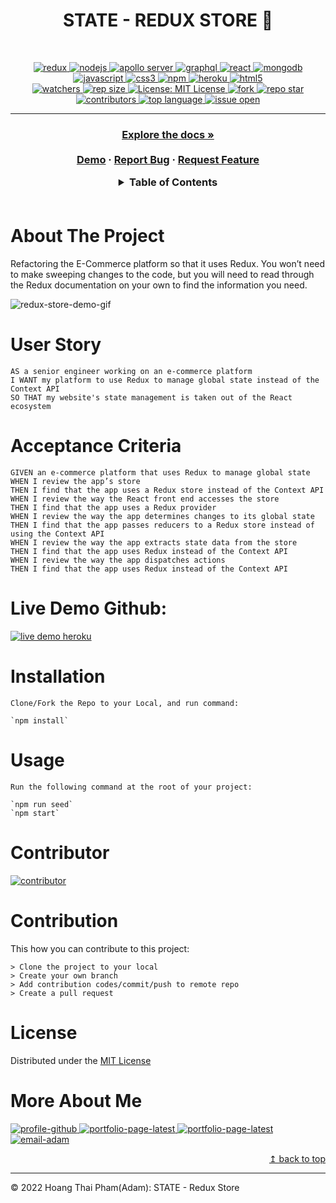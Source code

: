 <h1 align="center"> STATE - REDUX STORE 🚩</h1>
<br>
<p align="center">
  <a href="#">
  <img alt="redux" src="https://img.shields.io/badge/Redux-593D88?style=for-the-badge&logo=redux&logoColor=white" target="_blank" />
  <a href="#">
  <img alt="nodejs" src="https://img.shields.io/badge/node.js-6DA55F?style=for-the-badge&logo=node.js&logoColor=white" target="_blank" />
  <a href="#">
  <img alt="apollo server" src="https://img.shields.io/badge/-ApolloGraphQL-311C87?style=for-the-badge&logo=apollo-graphql" target="_blank" />
  <a href="#">
  <img alt="graphql" src="https://img.shields.io/badge/-GraphQL-E10098?style=for-the-badge&logo=graphql&logoColor=white" target="_blank" />
  <a href="#">
  <img alt="react" src="https://img.shields.io/badge/React-20232A?style=for-the-badge&logo=react&logoColor=61DAFB" target="_blank" />
  <a href="#">
  <img alt="mongodb" src="https://img.shields.io/badge/MongoDB-%234ea94b.svg?style=for-the-badge&logo=mongodb&logoColor=white" target="_blank" />
  <a href="#">
  <img alt="javascript" src="https://img.shields.io/badge/JavaScript-F7DF1E?style=for-the-badge&logo=javascriptlogoColor=black" target="_blank" />
  <a href="#">
  <img alt="css3" src="https://img.shields.io/badge/css3-%231572B6.svg?style=for-the-badge&logo=css3&logoColor=white" target="_blank" />
  <a href="#">
  <img alt="npm" src="https://img.shields.io/badge/npm-CB3837?style=for-the-badge&logo=npm&logoColor=white" target="_blank" />
  <a href="#">
  <img alt="heroku" src="https://img.shields.io/badge/heroku-%23430098.svg?style=for-the-badge&logo=heroku&logoColor=white" target="_blank" />
  <a href="#">
  <img alt="html5" src="https://img.shields.io/badge/HTML-239120?style=for-the-badge&logo=html5&logoColor=white" />
  <br>
  <a href="#">
  <img alt="watchers" src="https://img.shields.io/github/watchers/ThiHoangPham/redux-store?color=%2346b946&style=flat-square" target="_blank" />
  <a href="#">
  <img alt="rep size" src="https://img.shields.io/github/repo-size/ThiHoangPham/redux-store?style=flat-square" target="_blank" />
  <a href="https://github.com/ThiHoangPham/redux-store/blob/main/LICENSE">
  <img alt="License: MIT License" src="https://img.shields.io/badge/license-MIT-yellow.svg?style=flat-square" target="_blank" />
  </a>
  <a href="#">
  <img alt="fork" src="https://img.shields.io/github/forks/ThiHoangPham/redux-store.svg?style=flat-square" target="_blank" />
  <a href="#">
  <img alt="repo star" src="https://img.shields.io/github/stars/ThiHoangPham/redux-store?color=%23ff00bf&style=flat-square" target="_blank" />
  </a>
  <a href="#">
  <img alt="contributors" src="https://img.shields.io/github/contributors/ThiHoangPham/redux-store?style=flat-square" target="_blank" />
  </a>
  <a href="#">
  <img alt="top language" src="https://img.shields.io/github/languages/top/ThiHoangPham/redux-store?color=%23ff4000&style=flat-square" target="_blank" />
  </a>
  <a href="#">
  <img alt="issue open" src="https://img.shields.io/github/issues-raw/ThiHoangPham/redux-store?style=flat-square" target="_blank" />
  </a>
</p>
<hr>

  <h3 align="center">
    <p align="center">
      <a href="https://github.com/ThiHoangPham/redux-store"><strong>Explore the docs »</strong></a>
      <br />
      <br />
      <a href="https://boiling-reaches-86247.herokuapp.com/">Demo</a>
      ·
      <a href="https://github.com/ThiHoangPham/redux-store/issues">Report Bug</a>
      ·
      <a href="https://github.com/ThiHoangPham/redux-store/issues">Request Feature</a>
    </p>
  </table>

  <details>
    <summary>Table of Contents</summary>
    <ul>
      <li><a href="#about-the-project">About The Project</a>
      <li><a href="#user-story">User Story</a></li>
      <li><a href="#acceptance-criteria">Acceptance Criteria</a></li>
      <li><a href="#live-demo-github">Live Demo Heroku</a></li>
      <li><a href="#installation">Installation</a></li>
      <li><a href="#usage">Usage</a></li>
      <li><a href="#contributor">Contributor</a></li>
      <li><a href="#contribution">Contribution</a></li>
      <li><a href="#license">License</a></li>
      <li><a href="#more-about-me">More About Me</a></li>
    </ul>
  </details>

  <br />

# About The Project
  Refactoring the E-Commerce platform so that it uses Redux. You won’t need to make sweeping changes to the code, but you will need to read through the Redux documentation on your own to find the information you need.

  ![redux-store-demo-gif](./client/src/assets/redux-store-demo.gif)

# User Story
```
AS a senior engineer working on an e-commerce platform
I WANT my platform to use Redux to manage global state instead of the Context API
SO THAT my website's state management is taken out of the React ecosystem
```

# Acceptance Criteria
```
GIVEN an e-commerce platform that uses Redux to manage global state
WHEN I review the app’s store
THEN I find that the app uses a Redux store instead of the Context API
WHEN I review the way the React front end accesses the store
THEN I find that the app uses a Redux provider
WHEN I review the way the app determines changes to its global state
THEN I find that the app passes reducers to a Redux store instead of using the Context API
WHEN I review the way the app extracts state data from the store
THEN I find that the app uses Redux instead of the Context API
WHEN I review the way the app dispatches actions
THEN I find that the app uses Redux instead of the Context API
```

# Live Demo Github: 
<a href="https://boiling-reaches-86247.herokuapp.com/">
  <img alt="live demo heroku" src="https://img.shields.io/badge/demo-heroku-%23430098.svg?style=for-the-badge&logo=heroku&logoColor=white" target="_blank" />
  </a>

# Installation
```
Clone/Fork the Repo to your Local, and run command:

`npm install`
```
# Usage
```
Run the following command at the root of your project:

`npm run seed`
`npm start`
```
# Contributor
<a href="https://github.com/ThiHoangPham/redux-store">
  <img alt="contributor" src="https://contrib.rocks/image?repo=ThiHoangPham/redux-store" target="_blank" />
  </a>

# Contribution
This how you can contribute to this project:
```
> Clone the project to your local 
> Create your own branch
> Add contribution codes/commit/push to remote repo
> Create a pull request
```
# License
  Distributed under the [MIT License](https://github.com/ThiHoangPham/redux-store/blob/main/LICENSE)

# More About Me
  <a href="https://github.com/ThiHoangPham">
  <img alt="profile-github" src="https://img.shields.io/badge/Profile-GitHub-100000?style=for-the-badge&logo=github&logoColor=white" target="_blank" />
  <a href="https://thihoangpham.github.io/react-portfolio/">
  <img alt="portfolio-page-latest" src="https://img.shields.io/badge/Portfolio-Page-FEAA2D?style=for-the-badge&logo=deezer&logoColor=white" target="_blank" />
  <a href="https://www.linkedin.com/in/thaihoangpham/">
  <img alt="portfolio-page-latest" src="https://img.shields.io/badge/Profile-LinkedIn-0077B5?style=for-the-badge&logo=linkedin&logoColor=white" target="_blank" />
  <a href="mailto:thaihoangpham2008@gmail.com">
  <img alt="email-adam" src="https://img.shields.io/badge/Email to me-Gmail-D14836?style=for-the-badge&logo=gmail&logoColor=white" target="_blank" />
  </br>
  <p align ="right"><a href="#">↥ back to top</a></p>

- - -

© 2022 Hoang Thai Pham(Adam): STATE - Redux Store
